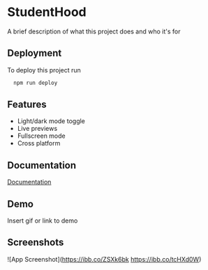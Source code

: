 
# StudentHood

A brief description of what this project does and who it's for


## Deployment

To deploy this project run

```bash
  npm run deploy
```


## Features

- Light/dark mode toggle
- Live previews
- Fullscreen mode
- Cross platform


## Documentation

[Documentation](https://linktodocumentation)


## Demo

Insert gif or link to demo


## Screenshots

![App Screenshot](https://ibb.co/ZSXk6bk
https://ibb.co/tcHXd0W)

